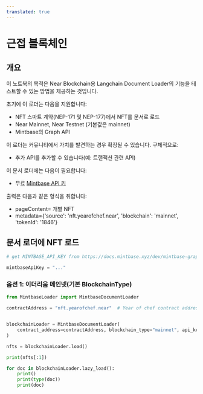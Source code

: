 ```yaml
---
translated: true
---
```


# 근접 블록체인

## 개요

이 노트북의 목적은 Near Blockchain용 Langchain Document Loader의 기능을 테스트할 수 있는 방법을 제공하는 것입니다.

초기에 이 로더는 다음을 지원합니다:

*   NFT 스마트 계약(NEP-171 및 NEP-177)에서 NFT를 문서로 로드
*   Near Mainnet, Near Testnet (기본값은 mainnet)
*   Mintbase의 Graph API

이 로더는 커뮤니티에서 가치를 발견하는 경우 확장될 수 있습니다. 구체적으로:

*   추가 API를 추가할 수 있습니다(예: 트랜잭션 관련 API)

이 문서 로더에는 다음이 필요합니다:

*   무료 [Mintbase API 키](https://docs.mintbase.xyz/dev/mintbase-graph/)

출력은 다음과 같은 형식을 취합니다:

- pageContent= 개별 NFT
- metadata={'source': 'nft.yearofchef.near', 'blockchain': 'mainnet', 'tokenId': '1846'}

## 문서 로더에 NFT 로드

```python
# get MINTBASE_API_KEY from https://docs.mintbase.xyz/dev/mintbase-graph/

mintbaseApiKey = "..."
```

### 옵션 1: 이더리움 메인넷(기본 BlockchainType)

```python
from MintbaseLoader import MintbaseDocumentLoader

contractAddress = "nft.yearofchef.near"  # Year of chef contract address


blockchainLoader = MintbaseDocumentLoader(
    contract_address=contractAddress, blockchain_type="mainnet", api_key="omni-site"
)

nfts = blockchainLoader.load()

print(nfts[:1])

for doc in blockchainLoader.lazy_load():
    print()
    print(type(doc))
    print(doc)
```
